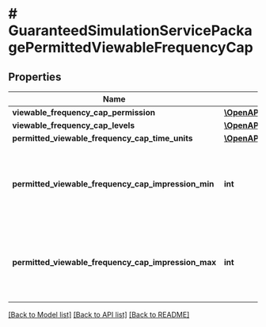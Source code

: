 # # GuaranteedSimulationServicePackagePermittedViewableFrequencyCap

## Properties

Name | Type | Description | Notes
------------ | ------------- | ------------- | -------------
**viewable_frequency_cap_permission** | [**\OpenAPI\Client\Model\GuaranteedSimulationServicePackagePermissionType**](GuaranteedSimulationServicePackagePermissionType.md) |  | [optional]
**viewable_frequency_cap_levels** | [**\OpenAPI\Client\Model\GuaranteedSimulationServiceFrequencyLevel[]**](GuaranteedSimulationServiceFrequencyLevel.md) |  | [optional]
**permitted_viewable_frequency_cap_time_units** | [**\OpenAPI\Client\Model\GuaranteedSimulationServiceFrequencyTimeUnit[]**](GuaranteedSimulationServiceFrequencyTimeUnit.md) |  | [optional]
**permitted_viewable_frequency_cap_impression_min** | **int** | &lt;div lang&#x3D;\&quot;ja\&quot;&gt;ビューアブルフリークエンシーキャップ表示回数（最小）です。&lt;/div&gt; &lt;div lang&#x3D;\&quot;en\&quot;&gt;Display count of viewable frequency cap (minimum).&lt;/div&gt; | [optional]
**permitted_viewable_frequency_cap_impression_max** | **int** | &lt;div lang&#x3D;\&quot;ja\&quot;&gt;ビューアブルフリークエンシーキャップ表示回数（最大）です。&lt;/div&gt; &lt;div lang&#x3D;\&quot;en\&quot;&gt;Display count of viewable frequency cap (maximum).&lt;/div&gt; | [optional]

[[Back to Model list]](../../README.md#models) [[Back to API list]](../../README.md#endpoints) [[Back to README]](../../README.md)
